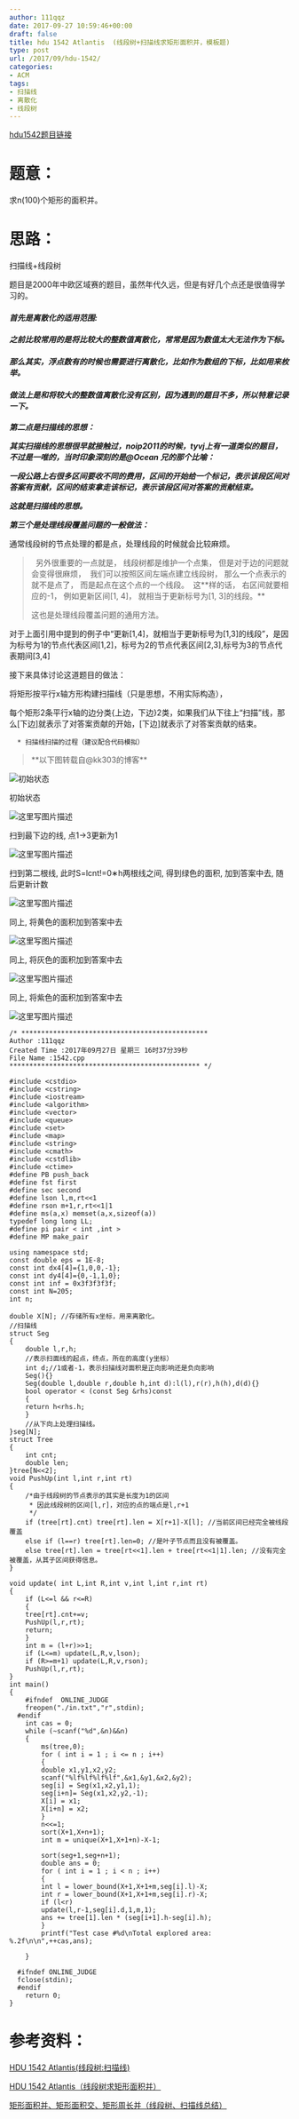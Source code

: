 ```yaml
---
author: 111qqz
date: 2017-09-27 10:59:46+00:00
draft: false
title: hdu 1542 Atlantis  (线段树+扫描线求矩形面积并，模板题)
type: post
url: /2017/09/hdu-1542/
categories:
- ACM
tags:
- 扫描线
- 离散化
- 线段树
---
```


[hdu1542题目链接](http://acm.hdu.edu.cn/showproblem.php?pid=1542)



# 题意：



求n(100)个矩形的面积并。



# 思路：



扫描线+线段树

题目是2000年中欧区域赛的题目，虽然年代久远，但是有好几个点还是很值得学习的。





#### _首先是**离散化的适用范围:**_





#### _之前比较常用的是将比较大的整数值离散化，常常是因为数值太大无法作为下标。_





#### _那么其实，浮点数有的时候也需要进行离散化，比如作为数组的下标，比如用来枚举。_





#### _做法上是和将较大的整数值离散化没有区别，因为遇到的题目不多，所以特意记录一下。_





**_第二点是扫描线的思想：_**

**_其实扫描线的思想很早就接触过，noip2011的时候，tyvj上有一道类似的题目，不过是一唯的，当时印象深刻的是@Ocean 兄的那个比喻：_**

_**一段公路上右很多区间要收不同的费用，区间的开始给一个标记，表示该段区间对答案有贡献，区间的结束拿走该标记，表示该段区间对答案的贡献结束。**_

_**这就是扫描线的思想。**_



_**第三个是处理线段覆盖问题的一般做法：**_

通常线段树的节点处理的都是点，处理线段的时候就会比较麻烦。



<blockquote>  另外很重要的一点就是， 线段树都是维护一个点集， 但是对于边的问题就会变得很麻烦，  我们可以按照区间左端点建立线段树， 那么一个点表示的就不是点了， 而是起点在这个点的一个线段。  这**样的话， 右区间就要相应的-1， 例如更新区间[1, 4]， 就相当于更新标号为[1, 3]的线段。**

这也是处理线段覆盖问题的通用方法。</blockquote>



对于上面引用中提到的例子中“更新[1,4]，就相当于更新标号为[1,3]的线段”，是因为标号为1的节点代表区间[1,2]，标号为2的节点代表区间[2,3],标号为3的节点代表期间[3,4]



接下来具体讨论这道题目的做法：

将矩形按平行x轴方形构建扫描线（只是思想，不用实际构造），

每个矩形2条平行x轴的边分类{上边，下边}2类，如果我们从下往上“扫描”线，那么[下边]就表示了对答案贡献的开始，[下边]就表示了对答案贡献的结束。




      * 扫描线扫描的过程（建议配合代码模拟）


<blockquote>
**以下图转载自@kk303的博客**</blockquote>





![初始状态](http://img.blog.csdn.net/20151005001227138)




初始状态



![这里写图片描述](http://img.blog.csdn.net/20151005001522369)




扫到最下边的线, 点1→3更新为1



![这里写图片描述](http://img.blog.csdn.net/20151005001541628)




扫到第二根线, 此时S=lcnt!=0∗h两根线之间, 得到绿色的面积, 加到答案中去, 随后更新计数



![这里写图片描述](http://img.blog.csdn.net/20151005001600220)




同上, 将黄色的面积加到答案中去



![这里写图片描述](http://img.blog.csdn.net/20151005001615715)




同上, 将灰色的面积加到答案中去



![这里写图片描述](http://img.blog.csdn.net/20151005001627502)




同上, 将紫色的面积加到答案中去



![这里写图片描述](http://img.blog.csdn.net/20151005001646747)





    
    /* ***********************************************
    Author :111qqz
    Created Time :2017年09月27日 星期三 16时37分39秒
    File Name :1542.cpp
    ************************************************ */
    
    #include <cstdio>
    #include <cstring>
    #include <iostream>
    #include <algorithm>
    #include <vector>
    #include <queue>
    #include <set>
    #include <map>
    #include <string>
    #include <cmath>
    #include <cstdlib>
    #include <ctime>
    #define PB push_back
    #define fst first
    #define sec second
    #define lson l,m,rt<<1
    #define rson m+1,r,rt<<1|1
    #define ms(a,x) memset(a,x,sizeof(a))
    typedef long long LL;
    #define pi pair < int ,int >
    #define MP make_pair
    
    using namespace std;
    const double eps = 1E-8;
    const int dx4[4]={1,0,0,-1};
    const int dy4[4]={0,-1,1,0};
    const int inf = 0x3f3f3f3f;
    const int N=205;
    int n;
    
    double X[N]; //存储所有x坐标，用来离散化。
    //扫描线
    struct Seg
    {
        double l,r,h;
        //表示扫面线的起点，终点，所在的高度(y坐标）
        int d;//1或者-1，表示扫描线对面积是正向影响还是负向影响
        Seg(){}
        Seg(double l,double r,double h,int d):l(l),r(r),h(h),d(d){}
        bool operator < (const Seg &rhs)const
        {
        return h<rhs.h;
        }
        //从下向上处理扫描线。
    }seg[N];
    struct Tree
    {
        int cnt;
        double len;
    }tree[N<<2];
    void PushUp(int l,int r,int rt)
    {
        /*由于线段树的节点表示的其实是长度为1的区间
         * 因此线段树的区间[l,r]，对应的点的端点是l,r+1
         */
        if (tree[rt].cnt) tree[rt].len = X[r+1]-X[l]; //当前区间已经完全被线段覆盖
        else if (l==r) tree[rt].len=0; //是叶子节点而且没有被覆盖。
        else tree[rt].len = tree[rt<<1].len + tree[rt<<1|1].len; //没有完全被覆盖，从其子区间获得信息。
    }
    
    void update( int L,int R,int v,int l,int r,int rt)
    {
        if (L<=l && r<=R)
        {
        tree[rt].cnt+=v;
        PushUp(l,r,rt);
        return;
        }
        int m = (l+r)>>1;
        if (L<=m) update(L,R,v,lson);
        if (R>=m+1) update(L,R,v,rson);
        PushUp(l,r,rt);
    }
    int main()
    {
        #ifndef  ONLINE_JUDGE 
        freopen("./in.txt","r",stdin);
      #endif
        int cas = 0;
        while (~scanf("%d",&n)&&n)
        {
            ms(tree,0);
            for ( int i = 1 ; i <= n ; i++)
            {
            double x1,y1,x2,y2;
            scanf("%lf%lf%lf%lf",&x1,&y1,&x2,&y2);
            seg[i] = Seg(x1,x2,y1,1);
            seg[i+n]= Seg(x1,x2,y2,-1);
            X[i] = x1;
            X[i+n] = x2;
            }
            n<<=1;
            sort(X+1,X+n+1);
            int m = unique(X+1,X+1+n)-X-1;
            
            sort(seg+1,seg+n+1);
            double ans = 0;
            for ( int i = 1 ; i < n ; i++)
            {
            int l = lower_bound(X+1,X+1+m,seg[i].l)-X;
            int r = lower_bound(X+1,X+1+m,seg[i].r)-X;
            if (l<r)
            update(l,r-1,seg[i].d,1,m,1);
            ans += tree[1].len * (seg[i+1].h-seg[i].h);
            }
            printf("Test case #%d\nTotal explored area: %.2f\n\n",++cas,ans);
            
        }   
    
      #ifndef ONLINE_JUDGE  
      fclose(stdin);
      #endif
        return 0;
    }
    









# 参考资料：



[ HDU 1542 Atlantis(线段树:扫描线)](http://blog.csdn.net/u013480600/article/details/22548393)

[HDU 1542 Atlantis（线段树求矩形面积并）](http://blog.csdn.net/weizhuwyzc000/article/details/50847773)

[矩形面积并、矩形面积交、矩形周长并（线段树、扫描线总结）](http://blog.csdn.net/lwt36/article/details/48908031)






